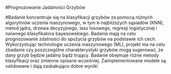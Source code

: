 #Prognozowanie Jadalności Grzybów 

#Badanie koncentruje się na klasyfikacji grzybów za pomocą różnych algorytmów uczenia maszynowego, w tym k-najbliższych sąsiadów (KNN), metod jądra, drzewa decyzyjnego, lasu losowego, regresji logistycznej i naiwnego klasyfikatora bayesowskiego. Badania mają na celu prognozowanie zdatności do spożycia grzybów na podstawie ich cech. Wykorzystując technologie uczenia maszynowego (ML), projekt ma na celu zbadanie czy poszczególne charakterystyki grzybów mogą sugerować, że dany grzyb będzie jadalny bądź trujący. Badanie obejmuje różne metody klasyfikacji oraz zmienne opisane wcześniej.
Zaimplementowane modele są validowane i dają zaskakująco dobre wyniki 

